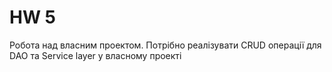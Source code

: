 # HW 5
<p>
Робота над власним проектом. 
Потрібно реалізувати CRUD операції для DAO та Service layer у власному проекті 
</p>
